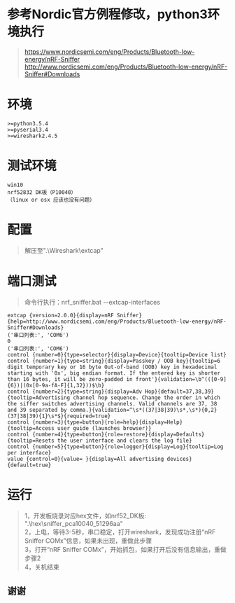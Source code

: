 # 参考Nordic官方例程修改，python3环境执行
> https://www.nordicsemi.com/eng/Products/Bluetooth-low-energy/nRF-Sniffer
> http://www.nordicsemi.com/eng/Products/Bluetooth-low-energy/nRF-Sniffer#Downloads

# 环境
    >=python3.5.4
    >=pyserial3.4
    >=wireshark2.4.5

# 测试环境
    win10
    nrf52832 DK板（P10040）
    （linux or osx 应该也没有问题）

# 配置
> 解压至".\Wireshark\extcap"

# 端口测试
> 命令行执行：nrf_sniffer.bat --extcap-interfaces

    extcap {version=2.0.0}{display=nRF Sniffer}{help=http://www.nordicsemi.com/eng/Products/Bluetooth-low-energy/nRF-Sniffer#Downloads}
    ('串口列表:', 'COM6')
    0
    ('串口列表:', 'COM6')
    control {number=0}{type=selector}{display=Device}{tooltip=Device list}
    control {number=1}{type=string}{display=Passkey / OOB key}{tooltip=6 digit temporary key or 16 byte Out-of-band (OOB) key in hexadecimal starting with '0x', big endian format. If the entered key is shorter than 16 bytes, it will be zero-padded in front'}{validation=\b^(([0-9]{6})|(0x[0-9a-fA-F]{1,32}))$\b}
    control {number=2}{type=string}{display=Adv Hop}{default=37,38,39}{tooltip=Advertising channel hop sequence. Change the order in which the siffer switches advertising channels. Valid channels are 37, 38 and 39 separated by comma.}{validation=^\s*((37|38|39)\s*,\s*){0,2}(37|38|39){1}\s*$}{required=true}
    control {number=3}{type=button}{role=help}{display=Help}{tooltip=Access user guide (launches browser)}
    control {number=4}{type=button}{role=restore}{display=Defaults}{tooltip=Resets the user interface and clears the log file}
    control {number=5}{type=button}{role=logger}{display=Log}{tooltip=Log per interface}
    value {control=0}{value= }{display=All advertising devices}{default=true}

# 运行
> 1，开发板烧录对应hex文件，如nrf52_DK板: ".\hex\sniffer_pca10040_51296aa"  
> 2，上电，等待3-5秒，串口稳定，打开wireshark，发现成功注册“nRF Sniffer COMx”信息，如果未出现，重做此步骤  
> 3，打开“nRF Sniffer COMx”，开始抓包，如果打开后没有信息输出，重做步骤2  
> 4，关机结束  

## 谢谢




